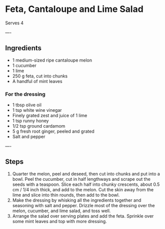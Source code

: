 # Feta, Cantaloupe and Lime Salad

Serves 4

—-

## Ingredients

* 1 medium-sized ripe cantaloupe melon
* 1 cucumber
* 1 lime
* 250 g feta, cut into chunks
* A handful of mint leaves

### For the dressing
* 1 tbsp olive oil
* 1 tsp white wine vinegar
* Finely grated zest and juice of 1 lime
* 1 tsp runny honey
* 1/2 tsp ground cardamom
* 5 g fresh root ginger, peeled and grated
* Salt and pepper

—-

## Steps

1.  Quarter the melon, peel and deseed, then cut into chunks and put into a bowl. Peel the cucumber, cut in half lengthways and scrape out the seeds with a teaspoon. Slice each half into chunky crescents, about 0.5 cm / 1/4 inch thick, and add to the melon. Cut the skin away from the lime and slice into thin rounds, then add to the bowl.
2.  Make the dressing by whisking all the ingredients together and seasoning with salt and pepper. Drizzle most of the dressing over the melon, cucumber, and lime salad, and toss well.
3.  Arrange the salad over serving plates and add the feta. Sprinkle over some mint leaves and top with more dressing.
